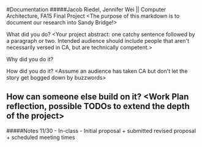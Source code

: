 #Documentation
#####Jacob Riedel, Jennifer Wei || Computer Architecture, FA15 Final Project
<The purpose of this markdown is to document our research into Sandy Bridge!>

What did you do?
<Your project abstract: one catchy sentence followed by a paragraph or two. Intended audience should include people that aren't necessarily versed in CA, but are technically competent.>

Why did you do it?
<A paragraph or so about why the project you chose is worthwhile and interesting>

How did you do it?
<Assume an audience has taken CA but don't let the story get bogged down by buzzwords>

How can someone else build on it?
<Work Plan reflection, possible TODOs to extend the depth of the project>
---
#####Notes
11/30 - In-class - Initial proposal + submitted revised proposal + scheduled meeting times
